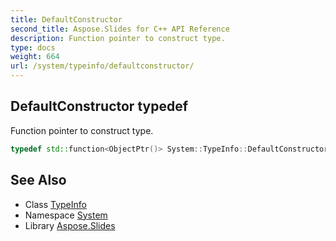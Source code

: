 ```yaml
---
title: DefaultConstructor
second_title: Aspose.Slides for C++ API Reference
description: Function pointer to construct type.
type: docs
weight: 664
url: /system/typeinfo/defaultconstructor/
---
```

## DefaultConstructor typedef


Function pointer to construct type.

```cpp
typedef std::function<ObjectPtr()> System::TypeInfo::DefaultConstructor
```

## See Also

* Class [TypeInfo](../)
* Namespace [System](../../)
* Library [Aspose.Slides](../../../)